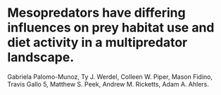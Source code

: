 # Mesopredators have differing influences on prey habitat use and diet activity in a multipredator landscape.

Gabriela Palomo-Munoz, Ty J. Werdel, Colleen W. Piper, Mason Fidino, Travis Gallo 5, Matthew S. Peek, Andrew M. Ricketts, Adam A. Ahlers. 
